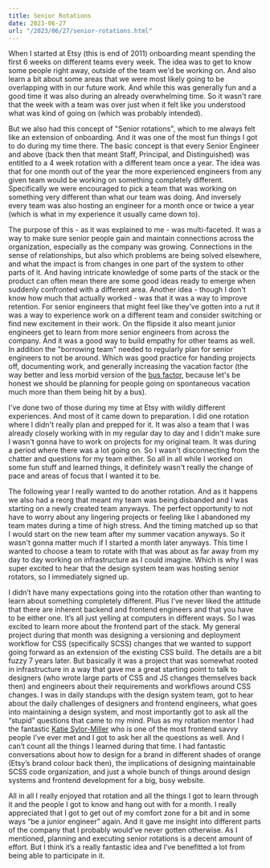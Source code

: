 ```yaml
---
title: Senior Rotations
date: 2023-06-27
url: "/2023/06/27/senior-rotations.html"
---
```


When I started at Etsy (this is end of 2011) onboarding meant spending the
first 6 weeks on different teams every week. The idea was to get to know some
people right away, outside of the team we'd be working on. And also learn a bit
about some areas that we were most likely going to be overlapping with in our
future work. And while this was generally fun and a good time it was also
during an already overwhelming time. So it wasn't rare that the week with a
team was over just when it felt like you understood what was kind of going on
(which was probably intended).

But we also had this concept of "Senior rotations", which to me always felt
like an extension of onboarding. And it was one of the most fun things I got to
do during my time there. The basic concept is that every Senior Engineer and
above (back then that meant Staff, Principal, and Distinguished) was entitled
to a 4 week rotation with a different team once a year. The idea was that for
one month out of the year the more experienced engineers from any given team
would be working on something completely different. Specifically we were
encouraged to pick a team that was working on something very different than
what our team was doing. And inversely every team was also hosting an engineer
for a month once or twice a year (which is what in my experience it usually
came down to).

The purpose of this - as it was explained to me - was multi-faceted. It was a
way to make sure senior people gain and maintain connections across the
organization, especially as the company was growing. Connections in the sense
of relationships, but also which problems are being solved elsewhere, and what
the impact is from changes in one part of the system to other parts of it. And
having intricate knowledge of some parts of the stack or the product can often
mean there are some good ideas ready to emerge when suddenly confronted with a
different area. Another idea - though I don't know how much that actually
worked -  was that it was a way to improve retention. For senior engineers that
might feel like they’ve gotten into a rut it was a way to experience work on a
different team and consider switching or find new excitement in their work. On
the flipside it also meant junior engineers get to learn from more senior
engineers from across the company. And it was a good way to build empathy for
other teams as well. In addition the "borrowing team" needed to regularly plan
for senior engineers to not be around. Which was good practice for handing
projects off, documenting work, and generally increasing the vacation factor
(the way better and less morbid version of the [bus
factor](https://en.wikipedia.org/wiki/Bus_factor "Bus factor"), because let's
be honest we should be planning for people going on spontaneous vacation much
more than them being hit by a bus).

I've done two of those during my time at Etsy with wildly different
experiences. And most of it came down to preparation. I did one rotation where
I didn't really plan and prepped for it. It was also a team that I was already
closely working with in my regular day to day and I didn't make sure I wasn't
gonna have to work on projects for my original team. It was during a period
where there was a lot going on. So I wasn't disconnecting from the chatter and
questions for my team either. So all in all while I worked on some fun stuff
and learned things, it definitely wasn't really the change of pace and areas of
focus that I wanted it to be.

The following year I really wanted to do another rotation. And as it happens we
also had a reorg that meant my team was being disbanded and I was starting on a
newly created team anyways. The perfect opportunity to not have to worry about
any lingering projects or feeling like I abandoned my team mates during a time
of high stress. And the timing matched up so that I would start on the new team
after my summer vacation anyways. So it wasn't gonna matter much if I started a
month later anyways. This time I wanted to choose a team to rotate with that
was about as far away from my day to day working on infrastructure as I could
imagine. Which is why I was super excited to hear that the design system team
was hosting senior rotators, so I immediately signed up.

I didn’t have many expectations going into the rotation other than wanting to
learn about something completely different. Plus I’ve never liked the attitude
that there are inherent backend and frontend engineers and that you have to be
either one. It’s all just yelling at computers in different ways. So I was
excited to learn more about the frontend part of the stack. My general project
during that month was designing a versioning and deployment workflow for CSS
(specifically SCSS) changes that we wanted to support going forward as an
extension of the existing CSS build. The details are a bit fuzzy 7 years later.
But basically it was a project that was somewhat rooted in infrastructure in a
way that gave me a great starting point to talk to designers (who wrote large
parts of CSS and JS changes themselves back then) and engineers about their
requirements and workflows around CSS changes. I was in daily standups with the
design system team, got to hear about the daily challenges of designers and
frontend engineers, what goes into maintaining a design system, and most
importantly got to ask all the “stupid” questions that came to my mind. Plus as
my rotation mentor I had the fantastic [Katie
Sylor-Miller](https://sylormiller.com) who is one of the most frontend savvy
people I’ve ever met and I got to ask her all the questions as well. And I
can’t count all the things I learned during that time. I had fantastic
conversations about how to design for a brand in different shades of orange
(Etsy’s brand colour back then), the implications of designing maintainable
SCSS code organization, and just a whole bunch of things around design systems
and frontend development for a big, busy website.

All in all I really enjoyed that rotation and all the things I got to learn
through it and the people I got to know and hang out with for a month. I really
appreciated that I got to get out of my comfort zone for a bit and in some ways
“be a junior engineer” again. And it gave me insight into different parts of
the company that I probably would’ve never gotten otherwise. As I mentioned,
planning and executing senior rotations is a decent amount of effort. But I
think it’s a really fantastic idea and I’ve benefitted a lot from being able to
participate in it.
